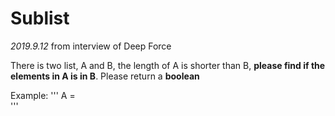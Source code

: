 # Sublist

*2019.9.12* 
from interview of Deep Force

There is two list, A and B, the length of A is shorter than B, **please find if the elements in A is in B**.
Please return a **boolean**

Example:
'''
A =  
'''
